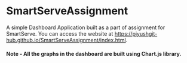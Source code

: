 # SmartServeAssignment

A simple Dashboard Application built as a part of assignment for SmartServe.
You can access the website at https://piyushgit-hub.github.io/SmartServeAssignment/index.html. 
#### Note - All the graphs in the dashboard are built using Chart.js library. 
